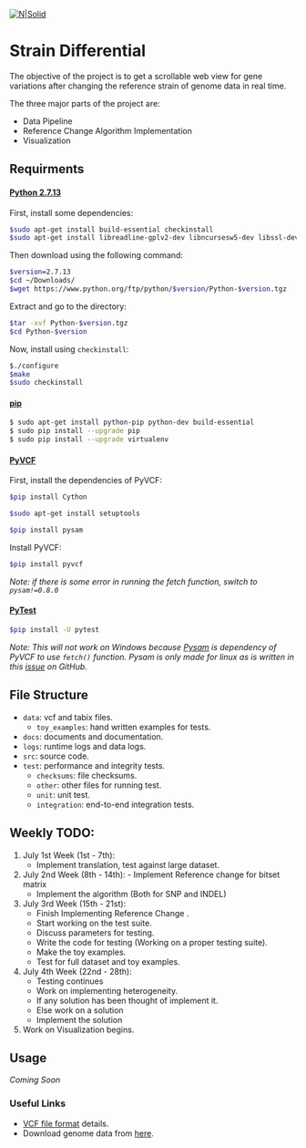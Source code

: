 [![N|Solid](https://developers.google.com/open-source/gsoc/resources/downloads/GSoC-logo-horizontal.svg)](https://summerofcode.withgoogle.com/projects/?lipi=urn%3Ali%3Apage%3Ad_flagship3_profile_view_base%3BmtMbABy2QHWwVfPokBUNnw%3D%3D#5216557551583232)

# Strain Differential

The objective of the project is to get a scrollable web view for gene variations after changing the reference strain of genome data in real time.

The three major parts of the project are:
  - Data Pipeline
  - Reference Change Algorithm Implementation
  - Visualization

## Requirments

#### [Python 2.7.13](https://docs.python.org/2/using/index.html)

First, install some dependencies:

```sh
$sudo apt-get install build-essential checkinstall
$sudo apt-get install libreadline-gplv2-dev libncursesw5-dev libssl-dev libsqlite3-dev tk-dev libgdbm-dev libc6-dev libbz2-dev
```
Then download using the following command:
```sh
$version=2.7.13
$cd ~/Downloads/
$wget https://www.python.org/ftp/python/$version/Python-$version.tgz
```
Extract and go to the directory:

```sh
$tar -xvf Python-$version.tgz
$cd Python-$version
```
Now, install using `checkinstall`:
```sh
$./configure
$make
$sudo checkinstall
```

#### [pip](https://pip.pypa.io/en/stable/)

```sh
$ sudo apt-get install python-pip python-dev build-essential 
$ sudo pip install --upgrade pip 
$ sudo pip install --upgrade virtualenv 
```
#### [PyVCF](http://pyvcf.readthedocs.io/)

First, install the dependencies of PyVCF:
```sh
$pip install Cython
```
```sh
$sudo apt-get install setuptools
```
```sh
$pip install pysam
```
Install PyVCF:
```sh
$pip install pyvcf
```
_Note: if there is some error in running the fetch function, switch to `pysam!=0.8.0`_

#### [PyTest](https://docs.pytest.org/en/latest/getting-started.html)

```sh
$pip install -U pytest
```

_Note: This will not work on Windows because [Pysam](https://github.com/pysam-developers/pysam) is dependency of PyVCF to use `fetch()` function. Pysam is only made for linux as is written in this [issue](https://github.com/pysam-developers/pysam) on GitHub._


## File Structure

- `data`: vcf and tabix files.
    - `toy_examples`: hand written examples for tests.
- `docs`: documents and documentation.
- `logs`: runtime logs and data logs.
- `src`: source code.
- `test`: performance and integrity tests.
    - `checksums`: file checksums.
    - `other`: other files for running test.
    - `unit`: unit test.
    - `integration`: end-to-end integration tests.

## Weekly TODO:
1.	July 1st Week  (1st - 7th):
    -   Implement translation, test against large dataset.
2.   July 2nd Week (8th - 14th): 
    -	Implement Reference change for bitset matrix
      -	Implement the algorithm (Both for SNP and INDEL)
3.	July 3rd Week (15th - 21st):
    -	Finish Implementing Reference Change .
    -	Start working on the test suite.
      -	Discuss parameters for testing.
      -	Write the code for testing (Working on a proper testing suite).
      -	Make  the toy examples.
      -	Test for full dataset and toy examples.
4.	July 4th Week (22nd - 28th):
    -	Testing continues
    -	Work on implementing heterogeneity.
      -	If any solution has been thought of implement it.
      -	Else work on a solution 
      -	Implement the solution     
5.	Work on Visualization begins.



## Usage


_*Coming Soon*_


### Useful Links

- [VCF file format](https://en.wikipedia.org/wiki/Variant_Call_Format) details.
- Download genome data from [here](http://ensemblgenomes.org/info/access/ftp).


